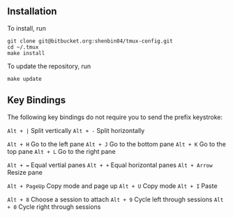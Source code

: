 Installation
------------

To install, run

    git clone git@bitbucket.org:shenbin04/tmux-config.git
    cd ~/.tmux
    make install

To update the repository, run

    make update

Key Bindings
-------------

The following key bindings do not require you to send the prefix keystroke:

`Alt + |` Split vertically
`Alt + -` Split horizontally

`Alt + H` Go to the left pane
`Alt + J` Go to the bottom pane
`Alt + K` Go to the top pane
`Alt + L` Go to the right pane

`Alt + =` Equal vertial panes
`Alt + +` Equal horizontal panes
`Alt + Arrow` Resize pane

`Alt + PageUp` Copy mode and page up
`Alt + U` Copy mode
`Alt + I` Paste

`Alt + 8` Choose a session to attach
`Alt + 9` Cycle left through sessions
`Alt + 0` Cycle right through sessions
